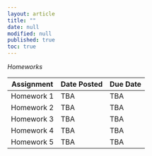 ```yaml
---
layout: article
title: ""
date: null
modified: null
published: true
toc: true
---
```


*Homeworks*

Assignment | Date Posted | Due Date
---------- | ----------- | --------
Homework 1 | TBA         | TBA     
Homework 2 | TBA         | TBA     
Homework 3 | TBA         | TBA     
Homework 4 | TBA         | TBA
Homework 5 | TBA         | TBA
